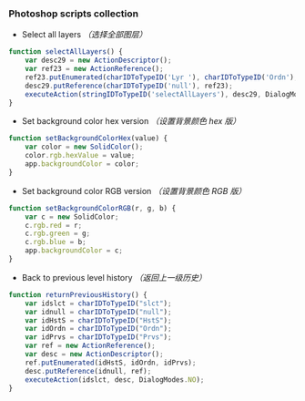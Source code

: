 ### Photoshop scripts collection
- Select all layers *（选择全部图层）*
```JavaScript
function selectAllLayers() {
    var desc29 = new ActionDescriptor();
    var ref23 = new ActionReference();
    ref23.putEnumerated(charIDToTypeID('Lyr '), charIDToTypeID('Ordn'), charIDToTypeID('Trgt'));
    desc29.putReference(charIDToTypeID('null'), ref23);
    executeAction(stringIDToTypeID('selectAllLayers'), desc29, DialogModes.NO);
}
```
- Set background color hex version *（设置背景颜色 hex 版）*
```JavaScript
function setBackgroundColorHex(value) {
    var color = new SolidColor();
    color.rgb.hexValue = value;
    app.backgroundColor = color;
}
```
- Set background color RGB version *（设置背景颜色 RGB 版）*
```JavaScript
function setBackgroundColorRGB(r, g, b) {
    var c = new SolidColor;
    c.rgb.red = r;
    c.rgb.green = g;
    c.rgb.blue = b;
    app.backgroundColor = c;
}
```
- Back to previous level history *（返回上一级历史）*
```JavaScript
function returnPreviousHistory() {
    var idslct = charIDToTypeID("slct");
    var idnull = charIDToTypeID("null");
    var idHstS = charIDToTypeID("HstS");
    var idOrdn = charIDToTypeID("Ordn");
    var idPrvs = charIDToTypeID("Prvs");
    var ref = new ActionReference();
    var desc = new ActionDescriptor();
    ref.putEnumerated(idHstS, idOrdn, idPrvs);
    desc.putReference(idnull, ref);
    executeAction(idslct, desc, DialogModes.NO);
}
```

